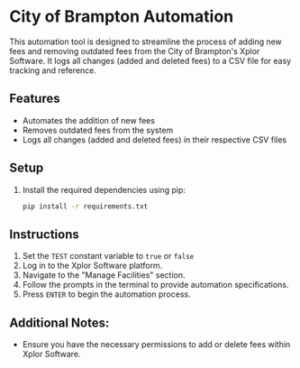 # City of Brampton Automation

This automation tool is designed to streamline the process of adding new fees and removing outdated fees from the City of Brampton's Xplor Software. It logs all changes (added and deleted fees) to a CSV file for easy tracking and reference.

## Features
* Automates the addition of new fees
* Removes outdated fees from the system
* Logs all changes (added and deleted fees) in their respective CSV files

## Setup
1. Install the required dependencies using pip:
   ```bash
   pip install -r requirements.txt

## Instructions
1. Set the `TEST` constant variable to `true` or `false`
2. Log in to the Xplor Software platform.
3. Navigate to the "Manage Facilities" section.
4. Follow the prompts in the terminal to provide automation specifications.
5. Press `ENTER` to begin the automation process.

## Additional Notes:
* Ensure you have the necessary permissions to add or delete fees within Xplor Software.
